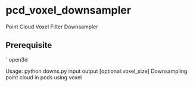 # pcd_voxel_downsampler
Point Cloud Voxel Filter Downsampler

## Prerequisite
` open3d

Usage: python downs.py input output [optional:voxel_size]
Downsampling point cloud in pcds using voxel
